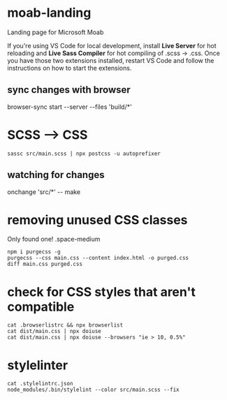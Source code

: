 # moab-landing
Landing page for Microsoft Moab

If you're using VS Code for local development, install **Live Server**
for hot reloading and **Live Sass Compiler** for hot compiling of .scss
-> .css. Once you have those two extensions installed, restart VS Code
and follow the instructions on how to start the extensions.

## sync changes with browser

browser-sync start --server --files 'build/*'

# SCSS --> CSS

```
sassc src/main.scss | npx postcss -u autoprefixer 
```

## watching for changes

onchange 'src/*' -- make


# removing unused CSS classes

Only found one! .space-medium

```
npm i purgecss -g
purgecss --css main.css --content index.html -o purged.css
diff main.css purged.css
```

# check for CSS styles that aren't compatible

```
cat .browserlistrc && npx browserlist
cat dist/main.css | npx doiuse
cat dist/main.css | npx doiuse --browsers "ie > 10, 0.5%"
```

# stylelinter

```
cat .stylelintrc.json
node_modules/.bin/stylelint --color src/main.scss --fix
```
